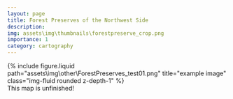 ```yaml
---
layout: page
title: Forest Preserves of the Northwest Side 
description: 
img: assets\img\thumbnails\forestpreserve_crop.png
importance: 1
category: cartography
---
```


<div class="row justify-content-sm-center">
  <div class="col-12 mt-3 mt-md-0">
    {% include figure.liquid path="assets\img\other\ForestPreserves_test01.png" title="example image" class="img-fluid rounded z-depth-1" %}
  </div>
  <div class="caption">
  This map is unfinished!
</div>
</div>